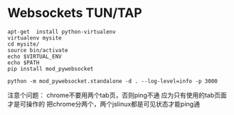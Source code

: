 Websockets TUN/TAP
==================
```shell
apt-get  install python-virtualenv  
virtualenv mysite 
cd mysite/  
source bin/activate  
echo $VIRTUAL_ENV  
echo $PATH
pip install mod_pywebsocket 

python -m mod_pywebsocket.standalone -d . --log-level=info -p 3000
```

注意个问题：
chrome不要用两个tab页，否则ping不通
应为只有使用的tab页面才是可操作的
把chrome分两个，两个jslinux都是可见状态才能ping通
